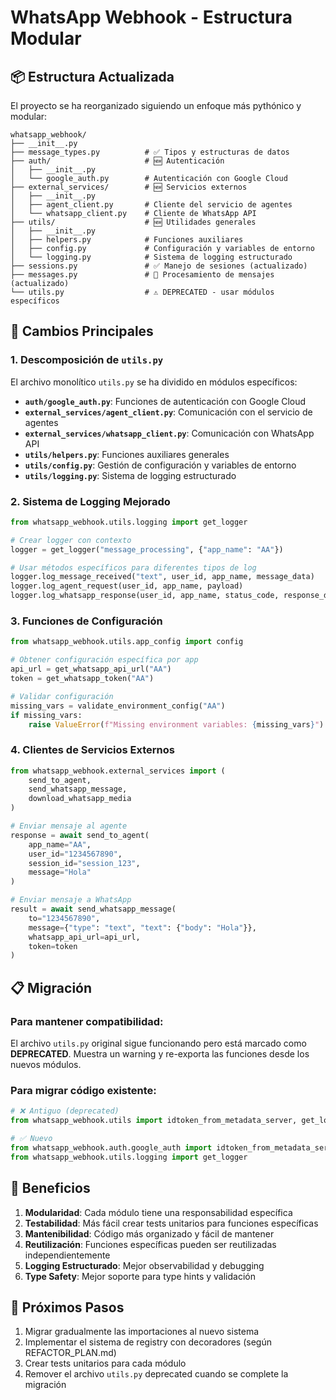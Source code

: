 # WhatsApp Webhook - Estructura Modular

## 📦 Estructura Actualizada

El proyecto se ha reorganizado siguiendo un enfoque más pythónico y modular:

```
whatsapp_webhook/
├── __init__.py
├── message_types.py          # ✅ Tipos y estructuras de datos
├── auth/                     # 🆕 Autenticación
│   ├── __init__.py
│   └── google_auth.py        # Autenticación con Google Cloud
├── external_services/        # 🆕 Servicios externos
│   ├── __init__.py
│   ├── agent_client.py       # Cliente del servicio de agentes
│   └── whatsapp_client.py    # Cliente de WhatsApp API
├── utils/                    # 🆕 Utilidades generales
│   ├── __init__.py
│   ├── helpers.py            # Funciones auxiliares
│   ├── config.py             # Configuración y variables de entorno
│   └── logging.py            # Sistema de logging estructurado
├── sessions.py               # ✅ Manejo de sesiones (actualizado)
├── messages.py               # 🔄 Procesamiento de mensajes (actualizado)
└── utils.py                  # ⚠️ DEPRECATED - usar módulos específicos
```

## 🔄 Cambios Principales

### 1. **Descomposición de `utils.py`**

El archivo monolítico `utils.py` se ha dividido en módulos específicos:

- **`auth/google_auth.py`**: Funciones de autenticación con Google Cloud
- **`external_services/agent_client.py`**: Comunicación con el servicio de agentes
- **`external_services/whatsapp_client.py`**: Comunicación con WhatsApp API
- **`utils/helpers.py`**: Funciones auxiliares generales
- **`utils/config.py`**: Gestión de configuración y variables de entorno
- **`utils/logging.py`**: Sistema de logging estructurado

### 2. **Sistema de Logging Mejorado**

```python
from whatsapp_webhook.utils.logging import get_logger

# Crear logger con contexto
logger = get_logger("message_processing", {"app_name": "AA"})

# Usar métodos específicos para diferentes tipos de log
logger.log_message_received("text", user_id, app_name, message_data)
logger.log_agent_request(user_id, app_name, payload)
logger.log_whatsapp_response(user_id, app_name, status_code, response_data)
```

### 3. **Funciones de Configuración**

```python
from whatsapp_webhook.utils.app_config import config

# Obtener configuración específica por app
api_url = get_whatsapp_api_url("AA")
token = get_whatsapp_token("AA")

# Validar configuración
missing_vars = validate_environment_config("AA")
if missing_vars:
    raise ValueError(f"Missing environment variables: {missing_vars}")
```

### 4. **Clientes de Servicios Externos**

```python
from whatsapp_webhook.external_services import (
    send_to_agent,
    send_whatsapp_message,
    download_whatsapp_media
)

# Enviar mensaje al agente
response = await send_to_agent(
    app_name="AA",
    user_id="1234567890",
    session_id="session_123",
    message="Hola"
)

# Enviar mensaje a WhatsApp
result = await send_whatsapp_message(
    to="1234567890",
    message={"type": "text", "text": {"body": "Hola"}},
    whatsapp_api_url=api_url,
    token=token
)
```

## 📋 Migración

### Para mantener compatibilidad:

El archivo `utils.py` original sigue funcionando pero está marcado como **DEPRECATED**. Muestra un warning y re-exporta las funciones desde los nuevos módulos.

### Para migrar código existente:

```python
# ❌ Antiguo (deprecated)
from whatsapp_webhook.utils import idtoken_from_metadata_server, get_logger

# ✅ Nuevo
from whatsapp_webhook.auth.google_auth import idtoken_from_metadata_server
from whatsapp_webhook.utils.logging import get_logger
```

## 🎯 Beneficios

1. **Modularidad**: Cada módulo tiene una responsabilidad específica
2. **Testabilidad**: Más fácil crear tests unitarios para funciones específicas
3. **Mantenibilidad**: Código más organizado y fácil de mantener
4. **Reutilización**: Funciones específicas pueden ser reutilizadas independientemente
5. **Logging Estructurado**: Mejor observabilidad y debugging
6. **Type Safety**: Mejor soporte para type hints y validación

## 🚀 Próximos Pasos

1. Migrar gradualmente las importaciones al nuevo sistema
2. Implementar el sistema de registry con decoradores (según REFACTOR_PLAN.md)
3. Crear tests unitarios para cada módulo
4. Remover el archivo `utils.py` deprecated cuando se complete la migración
